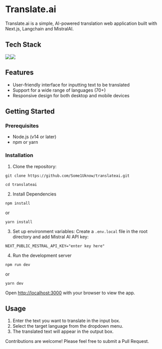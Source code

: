 # Translate.ai

Translate.ai is a simple, AI-powered translation web application built with Next.js, Langchain and MistralAI.

## Tech Stack

<img src="https://skillicons.dev/icons?i=next,typescript" /><img src="https://miro.medium.com/v2/resize:fit:524/format:webp/1*Ss1ZVBUircxTR94Jc-mklA.jpeg"/>

## Features

- User-friendly interface for inputting text to be translated
- Support for a wide range of languages (70+)
- Responsive design for both desktop and mobile devices

## Getting Started

### Prerequisites

- Node.js (v14 or later)
- npm or yarn

### Installation

1. Clone the repository:
```
git clone https://github.com/Some1Uknow/translateai.git
```

```
cd translateai
```

2. Install Dependencies

``` 
npm install
```

or

```
yarn install
```

3. Set up environment variables:
Create a `.env.local` file in the root directory and add Mistral AI API key:
```
NEXT_PUBLIC_MISTRAL_API_KEY="enter key here"
```

4. Run the development server 

```
npm run dev
```
or
```
yarn dev
```
Open [http://localhost:3000](http://localhost:3000) with your browser to view the app.

## Usage

1. Enter the text you want to translate in the input box.
2. Select the target language from the dropdown menu.
3. The translated text will appear in the output box.

Contributions are welcome! Please feel free to submit a Pull Request.

